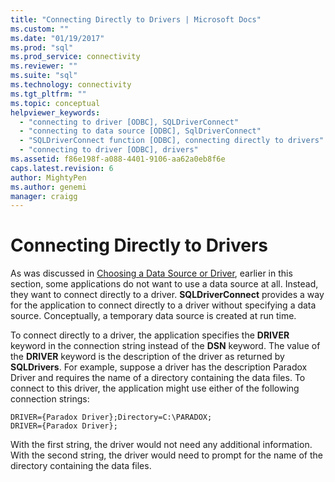 ```yaml
---
title: "Connecting Directly to Drivers | Microsoft Docs"
ms.custom: ""
ms.date: "01/19/2017"
ms.prod: "sql"
ms.prod_service: connectivity
ms.reviewer: ""
ms.suite: "sql"
ms.technology: connectivity
ms.tgt_pltfrm: ""
ms.topic: conceptual
helpviewer_keywords: 
  - "connecting to driver [ODBC], SQLDriverConnect"
  - "connecting to data source [ODBC], SqlDriverConnect"
  - "SQLDriverConnect function [ODBC], connecting directly to drivers"
  - "connecting to driver [ODBC], drivers"
ms.assetid: f86e198f-a088-4401-9106-aa62a0eb8f6e
caps.latest.revision: 6
author: MightyPen
ms.author: genemi
manager: craigg
---
```

# Connecting Directly to Drivers
As was discussed in [Choosing a Data Source or Driver](../../../odbc/reference/develop-app/choosing-a-data-source-or-driver.md), earlier in this section, some applications do not want to use a data source at all. Instead, they want to connect directly to a driver. **SQLDriverConnect** provides a way for the application to connect directly to a driver without specifying a data source. Conceptually, a temporary data source is created at run time.  
  
 To connect directly to a driver, the application specifies the **DRIVER** keyword in the connection string instead of the **DSN** keyword. The value of the **DRIVER** keyword is the description of the driver as returned by **SQLDrivers**. For example, suppose a driver has the description Paradox Driver and requires the name of a directory containing the data files. To connect to this driver, the application might use either of the following connection strings:  
  
```  
DRIVER={Paradox Driver};Directory=C:\PARADOX;  
DRIVER={Paradox Driver};  
```  
  
 With the first string, the driver would not need any additional information. With the second string, the driver would need to prompt for the name of the directory containing the data files.

